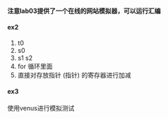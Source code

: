 #### 注意lab03提供了一个在线的网站模拟器，可以运行汇编

#### ex2
1. t0
2. s0
3. s1 s2
4. for 循环里面
5. 直接对存放指针 (指针) 的寄存器进行加减

#### ex3
使用venus进行模拟测试

#### 



